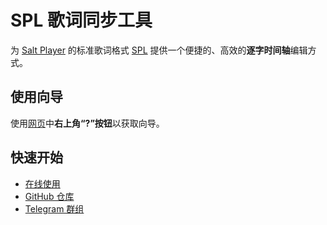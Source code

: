 # SPL 歌词同步工具

为 [Salt Player](https://moriafly.com/program/salt-player.html) 的标准歌词格式 [SPL](https://moriafly.com/standards/spl.html) 提供一个便捷的、高效的**逐字时间轴**编辑方式。

## 使用向导

使用[网页](https://spl-syncer.ryanyuan.top/)中**右上角“?”按钮**以获取向导。

## 快速开始

- [在线使用](https://spl-syncer.ryanyuan.top/)
- [GitHub 仓库](https://github.com/Tseshongfeeshur/SPL-syncer/)
- [Telegram 群组](https://t.me/+J-duJdQv1GAzYjE1)

